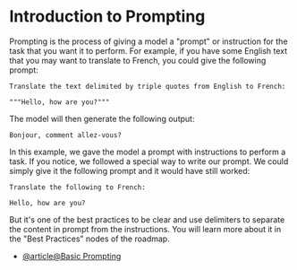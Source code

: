 # Introduction to Prompting

Prompting is the process of giving a model a "prompt" or instruction for the task that you want it to perform. For example, if you have some English text that you may want to translate to French, you could give the following prompt:

```
Translate the text delimited by triple quotes from English to French: 

"""Hello, how are you?"""
```

The model will then generate the following output:

```
Bonjour, comment allez-vous?
```

In this example, we gave the model a prompt with instructions to perform a task. If you notice, we followed a special way to write our prompt. We could simply give it the following prompt and it would have still worked:

```
Translate the following to French:

Hello, how are you?
```

But it's one of the best practices to be clear and use delimiters to separate the content in prompt from the instructions. You will learn more about it in the "Best Practices" nodes of the roadmap.

- [@article@Basic Prompting](https://learnprompting.org/docs/basics/intro)
